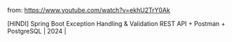 from: https://www.youtube.com/watch?v=ekhU2TrY0Ak

[HINDI] Spring Boot Exception Handling & Validation REST API + Postman + PostgreSQL | 2024 |